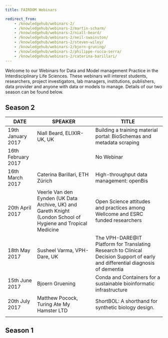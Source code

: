 ```yaml
---
title: FAIRDOM Webinars

redirect_from:
    - /knowledgehub/webinars-2/
    - /knowledgehub/webinars-2/martin-scharm/
    - /knowledgehub/webinars-2/niall-beard/
    - /knowledgehub/webinars-2/neil-swainston/
    - /knowledgehub/webinars-2/steven-wiley/
    - /knowledgehub/webinars-2/bjorn-gruning/
    - /knowledgehub/webinars-2/philippe-rocca-serra/
    - /knowledgehub/webinars-2/caterina-barillari/
---
```



Welcome to our Webinars for Data and Model management Practice in the Interdisciplinary Life Sciences. These webinars will interest students, researchers, project investigators, lab managers, institutions, publishers, data provider and anyone with data or models to manage. Details of our two season can be found below.

## Season 2
                                      
| DATE               | SPEAKER                                                                                                     | TITLE                                                                                                                          |
|--------------------|---------------------------------------------------------------------------------------------------------------|------------------------|
| 19th January 2017  | Niall Beard, ELIXIR-UK, UK                                                                                    | Building a training material portal: BioSchemas and metadata scraping                                                          |   |
| 16th February 2017 |                                                                                                               | No Webinar                                                                                                                     |
| 16th March 2017    | Caterina Barillari, ETH Zürich                                                                                | High-throughput data management: openBis                                                                                       |
| 20th April 2017    | Veerle Van den Eynden (UK Data Archive, UK) and Gareth Knight (London School of Hygiene and Tropical Medicine | Open Science attitudes and practices among Wellcome and ESRC funded researchers                                                |   |
| 18th May 2017      | Susheel Varma, VPH-Dare, UK                                                                                   | The VPH-DARE@IT Platform for Translating Research to Clinical Decision Support of early and differential diagnosis of dementia |   |
| 15th June 2017     | Bjoern Gruening                                                                                               | Conda and Containers for a sustainable bioinformatic infrastructure                                                            |   |
| 20th July 2017     | Matthew Pocock, Turing Ate My Hamster LTD                                                                     | ShortBOL: A shorthand for synthetic biology design.                                                                            |
|                    |                                                                                                               |



## Season 1
